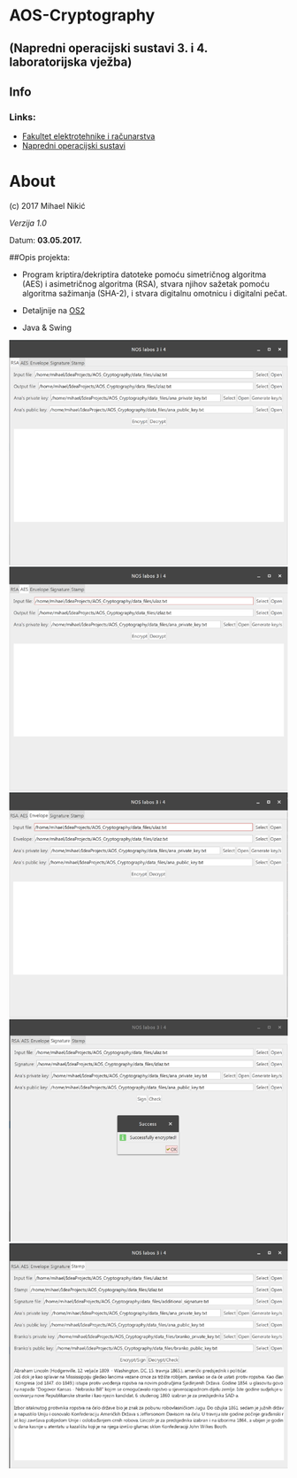 # AOS-Cryptography
## (Napredni operacijski sustavi 3. i 4. laboratorijska vježba)

## Info
### Links:
* <a href="http://www.fer.unizg.hr">Fakultet elektrotehnike i računarstva</a>
* <a href="http://www.fer.unizg.hr/predmet/nos">Napredni operacijski sustavi</a>

# About
(c) 2017 Mihael Nikić

*Verzija 1.0*

Datum: **03.05.2017.**<br>

##Opis projekta:
* Program kriptira/dekriptira datoteke pomoću simetričnog algoritma (AES) i asimetričnog algoritma (RSA), stvara njihov sažetak pomoću algoritma sažimanja (SHA-2), i stvara digitalnu omotnicu i digitalni pečat.

* Detaljnije na <a href="http://www.zemris.fer.hr/predmeti/os2/">OS2</a>

* Java & Swing


![](assets/resized-0.png)
<br>
![](assets/resized-1.png)
<br>
![](assets/resized-2.png)
<br>
![](assets/resized-3.png)
<br>
![](assets/resized-4.png)




